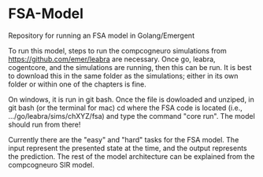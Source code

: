 # FSA-Model
Repository for running an FSA model in Golang/Emergent

To run this model, steps to run the compcogneuro simulations from https://github.com/emer/leabra are necessary. Once go, leabra, cogentcore, and the simulations are running, then this can be run. It is best to download this in the same folder as the simulations; either in its own folder or within one of the chapters is fine.

On windows, it is run in git bash. Once the file is dowloaded and unziped, in git bash (or the terminal for mac) cd where the FSA code is located (i.e., .../go/leabra/sims/chXYZ/fsa) and type the command "core run". The model should run from there!

Currently there are the "easy" and "hard" tasks for the FSA model. The input represent the presented state at the time, and the output represents the prediction. The rest of the model architecture can be explained from the compcogneuro SIR model.
